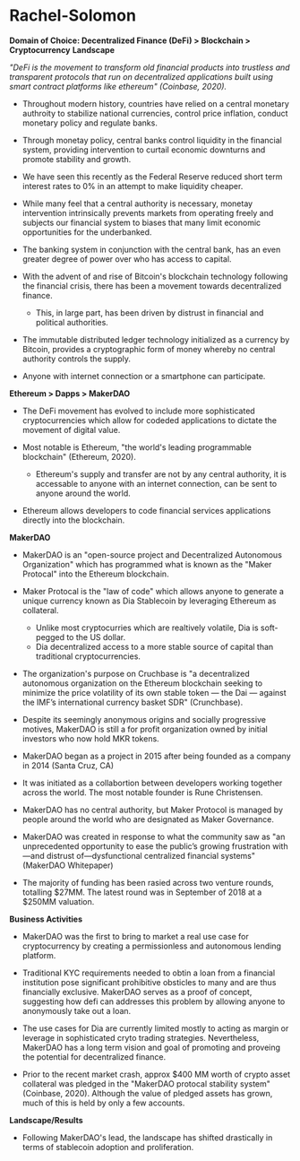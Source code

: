 # Rachel-Solomon
**Domain of Choice: Decentralized Finance (DeFi) > Blockchain > Cryptocurrency**
**Landscape**

*"DeFi is the movement to transform old financial products into trustless and transparent protocols that run on decentralized applications built using smart contract platforms like ethereum" (Coinbase, 2020).*

- Throughout modern history, countries have relied on a central monetary authroity to stabilize national currencies, control price inflation, conduct monetary policy and regulate banks.

- Through monetay policy, central banks control liquidity in the financial system, providing intervention to curtail economic downturns and promote stability and growth.

- We have seen this recently as the Federal Reserve reduced short term interest rates to 0% in an attempt to make liquidity cheaper. 

- While many feel that a central authority is necessary, monetay intervention intrinsically prevents markets from operating freely and subjects our financial system to biases that many limit economic opportunities for the underbanked.

- The banking system in conjunction with the central bank, has an even greater degree of power over who has access to capital.

- With the advent of and rise of Bitcoin's blockchain technology following the financial crisis, there has been a movement towards decentralized finance.
    - This, in large part, has been driven by distrust in financial and political authorities.

- The immutable distributed ledger technology initialized as a currency by Bitcoin, provides a cryptographic form of money whereby no central authority controls the supply.

- Anyone with internet connection or a smartphone can participate. 

**Ethereum > Dapps > MakerDAO**

 - The DeFi movement has evolved to include more sophisticated cryptocurrencies which allow for codeded applications to dictate the movement of digital value.

- Most notable is Ethereum, "the world's leading programmable blockchain" (Ethereum, 2020).
    - Ethereum's supply and transfer are not by any central authority, it is accessable to anyone with an internet connection, can be sent to anyone around the world.

- Ethereum allows developers to code financial services applications directly into the blockchain.

**MakerDAO**

- MakerDAO is an "open-source project and Decentralized Autonomous Organization" which has programmed what is known as the "Maker Protocal" into the Ethereum blockchain. 

- Maker Protocal is the "law of code" which allows anyone to generate a unique currency known as Dia Stablecoin by leveraging Ethereum as collateral.
    - Unlike most cryptocurries which are realtively volatile, Dia is soft-pegged to the US dollar.
    - Dia decentralized access to a more stable source of capital than traditional cryptocurrencies.

- The organization's purpose on Cruchbase is "a decentralized autonomous organization on the Ethereum blockchain seeking to minimize the price volatility of its own stable token — the Dai — against the IMF’s international currency basket SDR" (Crunchbase).

- Despite its seemingly anonymous origins and socially progressive motives, MakerDAO is still a for profit organization owned by initial investors who now hold MKR tokens.

- MakerDAO began as a project in 2015 after being founded as a company in 2014 (Santa Cruz, CA)

- It was initiated as a collabortion between developers working together across the world. The most notable founder is Rune Christensen.

- MakerDAO has no central authority, but Maker Protocol is managed by people around the world who are designated as Maker Governance.

- MakerDAO was created in response to what the community saw as "an unprecedented opportunity to ease the public’s growing frustration with—and distrust of—dysfunctional centralized financial systems" (MakerDAO Whitepaper)

- The majority of funding has been rasied across two venture rounds, totalling $27MM.
The latest round was in September of 2018 at a $250MM valuation.

**Business Activities**

- MakerDAO was the first to bring to market a real use case for cryptocurrency by creating a permissionless and autonomous lending platform.

- Traditional KYC requirements needed to obtin a loan from a financial institution pose significant prohibitive obsticles to many and are thus financially exclusive. 
MakerDAO serves as a proof of concept, suggesting how defi can addresses this problem by allowing anyone to anonymously take out a loan.

- The use cases for Dia are currently limited mostly to acting as margin or leverage in sophisticated cryto trading strategies.
Nevertheless, MakerDAO has a long term vision and goal of promoting and proveing the potential for decentralized finance. 

- Prior to the recent market crash, approx $400 MM worth of crypto asset collateral was pledged in the "MakerDAO protocal stability system" (Coinbase, 2020). 
Although the value of pledged assets has grown, much of this is held by only a few accounts.


**Landscape/Results**

- Following MakerDAO's lead, the landscape has shifted drastically in terms of stablecoin adoption and proliferation.

